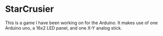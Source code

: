# StarCrusier
This is a game I have been working on for the Arduino. 
It makes use of one Arduino uno, a 16x2 LED panel, and one X-Y analog stick.
